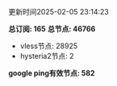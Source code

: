 更新时间2025-02-05 23:14:23

**总订阅: 165**
**总节点: 46766**
- vless节点: 28925
- hysteria2节点: 2

**google ping有效节点: 582**
